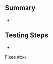 <!-- Don't forget to update the PR title to concisely describe the proposed changes -->

## Summary
* 

<!-- Document the testing procedure for the PR reviewer. Attach any relevant configuration files and
     document invocation options -->
## Testing Steps
* 

<!-- REQUIRED: Link to all bugs that this PR fixes, one link per line -->
<!-- If there is no related issue, please create one and link it here before submitting the PR -->
Fixes #xxx
